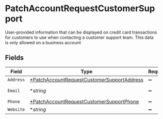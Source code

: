 # PatchAccountRequestCustomerSupport

User-provided information that can be displayed on credit card transactions for customers to use when contacting a customer support team. This data is only allowed on a business account


## Fields

| Field                                                                                                          | Type                                                                                                           | Required                                                                                                       | Description                                                                                                    | Example                                                                                                        |
| -------------------------------------------------------------------------------------------------------------- | -------------------------------------------------------------------------------------------------------------- | -------------------------------------------------------------------------------------------------------------- | -------------------------------------------------------------------------------------------------------------- | -------------------------------------------------------------------------------------------------------------- |
| `Address`                                                                                                      | [*PatchAccountRequestCustomerSupportAddress](../../models/shared/patchaccountrequestcustomersupportaddress.md) | :heavy_minus_sign:                                                                                             | N/A                                                                                                            |                                                                                                                |
| `Email`                                                                                                        | **string*                                                                                                      | :heavy_minus_sign:                                                                                             | Email Address                                                                                                  | amanda@classbooker.dev                                                                                         |
| `Phone`                                                                                                        | [*PatchAccountRequestCustomerSupportPhone](../../models/shared/patchaccountrequestcustomersupportphone.md)     | :heavy_minus_sign:                                                                                             | N/A                                                                                                            |                                                                                                                |
| `Website`                                                                                                      | **string*                                                                                                      | :heavy_minus_sign:                                                                                             | N/A                                                                                                            | www.wholebodyfitnessgym.com                                                                                    |